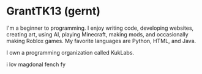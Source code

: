 # GrantTK13 (gernt)
I'm a beginner to programming.
I enjoy writing code, developing websites, creating art, using AI, playing Minecraft, making mods, and occasionally making Roblox games.
My favorite languages are Python, HTML, and Java.

I own a programming organization called KukLabs.

i lov magdonal fench fy
